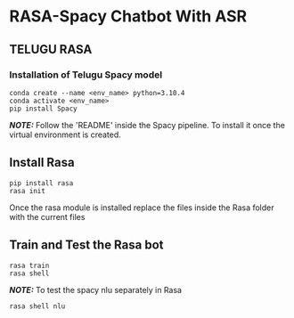 # RASA-Spacy Chatbot With ASR
## TELUGU RASA
### Installation of Telugu Spacy model
```
conda create --name <env_name> python=3.10.4 
conda activate <env_name>
pip install Spacy
```
**_NOTE:_**  Follow the 'README' inside the Spacy pipeline. To install it once the virtual environment is created.

## Install Rasa
```
pip install rasa
rasa init
```
Once the rasa module is installed replace the files inside the Rasa folder with the current files
## Train and Test the Rasa bot
```
rasa train
rasa shell
```
**_NOTE:_**  To test the spacy nlu separately in Rasa
```
rasa shell nlu
```
